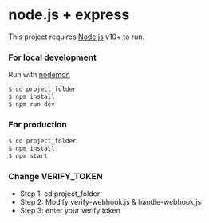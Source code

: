 # node.js + express

This project requires [Node.js](https://nodejs.org/) v10+ to run. 

### For local development

Run with [nodemon](https://nodemon.io/)
```sh
$ cd project_folder
$ npm install
$ npm run dev
```

### For production

```sh
$ cd project_folder
$ npm install
$ npm start
```

### Change VERIFY_TOKEN

- Step 1: cd project_folder
- Step 2: Modify verify-webhook.js & handle-webhook.js
- Step 3: enter your verify token
